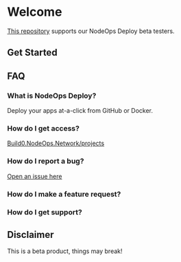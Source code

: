 # Welcome 

[This repository](https://github.com/NodeOps-app/beta-deploy) supports our NodeOps Deploy beta testers.

## Get Started


## FAQ

### What is NodeOps Deploy?

Deploy your apps at-a-click from GitHub or Docker. 

### How do I get access?

[Build0.NodeOps.Network/projects](https://build0.nodeops.network/projects)

### How do I report a bug?

[Open an issue here](https://github.com/NodeOps-app/beta-deploy/issues)

### How do I make a feature request?



### How do I get support?

## Disclaimer

This is a beta product, things may break!